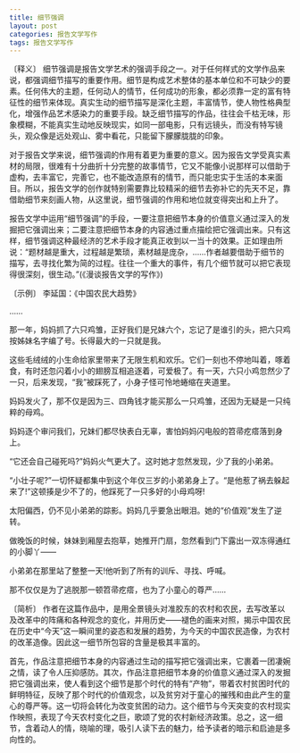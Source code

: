 ```yaml
---
title: 细节强调
layout: post
categories: 报告文学写作
tags: 报告文学写作
---
```


〔释义〕 细节强调是报告文学艺术的强调手段之一。对于任何样式的文学作品来说，都强调细节描写的重要作用。细节是构成艺术整体的基本单位和不可缺少的要素。任何伟大的主题，任何动人的情节，任何成功的形象，都必须靠一定的富有特征性的细节来体现。真实生动的细节描写是深化主题，丰富情节，使人物性格典型化，增强作品艺术感染力的重要手段。缺乏细节描写的作品，往往会千枯无味，形象模糊，不能真实生动地反映现实，如同一部电影，只有远镜头，而没有特写镜头，观众像是远处观山、雾中看花，只能留下朦朦胧胧的印象。

对于报告文学来说，细节强调的作用有着更为重要的意义。因为报告文学受真实素材的局限，很难有十分曲折十分完整的故事情节，它又不能像小说那样可以借助于虚构，去丰富它，完善它，也不能改造原有的情节，而只能忠实于生活的本来面目。所以，报告文学的创作就特别需要靠比较精采的细节去弥补它的先天不足，靠借助细节来刻画人物，从这里说，细节强调的作用和地位就变得突出和上升了。

报告文学中运用“细节强调”的手段，一要注意把细节本身的价值意义通过深入的发掘把它强调出来；二要注意把细节本身的内容通过重点描绘把它强调出来。只有这样，细节强调这种最经济的艺术手段才能真正收到以一当十的效果。正如理由所说：“题材越是重大，过程越是繁琐，素材越是庞杂，……作者越要借助于细节的描写，去寻找化繁为简的过程。往往一个重大的事件，有几个细节就可以把它表现得很深刻，很生动。”(《漫谈报告文学的写作》)

〔示例〕 李延国：《中国农民大趋势》

……

那一年，妈妈抓了六只鸡雏，正好我们是兄妹六个，忘记了是谁引的头，把六只鸡按姊妹名字编了号。长得最大的一只就是我。

这些毛绒绒的小生命给家里带来了无限生机和欢乐。它们一刻也不停地叫着，啄着食，有时还忽闪着小小的翅膀互相追逐着，可爱极了。有一天，六只小鸡忽然少了一只，后来发现，“我”被踩死了，小身子怪可怜地蜷缩在夹道里。

妈妈发火了，那不仅是因为三、四角钱才能买那么一只鸡雏，还因为无疑是一只纯粹的母鸡。

妈妈逐个审问我们，兄妹们都尽快表白无辜，害怕妈妈闪电般的笤帚疙瘩落到身上。

“它还会自己碰死吗?”妈妈火气更大了。这时她才忽然发现，少了我的小弟弟。

“小壮子呢?”一切怀疑都集中到这个年仅三岁的小弟弟身上了。“是他惹了祸去躲起来了!”这顿揍是少不了的，他踩死了一只多好的小母鸡呀!

太阳偏西，仍不见小弟弟的踪影。妈妈几乎要急出眼泪。她的“价值观”发生了逆转。

做晚饭的时候，妹妹到厢屋去抱草，她推开门扇，忽然看到门下露出一双冻得通红的小脚丫——

小弟弟在那里站了整整一天!他听到了所有的训斥、寻找、呼喊。

那不仅仅是为了逃脱那一顿笤帚疙瘩，也为了小童心的尊严……

〔简析〕 作者在这篇作品中，是用全景镜头对准胶东的农村和农民，去写改革以及改革中的阵痛和各种观念的变化，并用历史——褪色的画来对照，揭示中国农民在历史中“今天”这一瞬间里的姿态和发展的趋势，为今天的中国农民造像，为农村的改革造像。因此这一细节所包容的含量是极其丰富的。

首先，作品注意把细节本身的内容通过生动的描写把它强调出来，它裹着一团凄婉之情，读了令人压抑感防。其次，作品注意把细节本身的价值意义通过深入的发掘把它强调出来，使人看到这个细节是那个时代的特有“产物”，带着农村贫困时代的鲜明特征，反映了那个时代的价值观念，以及贫穷对于童心的摧残和由此产生的童心的尊严等。这一切将会转化为改变贫困的动力。这个细节与今天突变的农村现实作映照，表现了今天农村变化之巨，歌颂了党的农村新经济政策。总之，这一细节，含着动人的情，晓喻的理，吸引人读下去的魅力，给予读者的暗示和启迪是多向性的。 